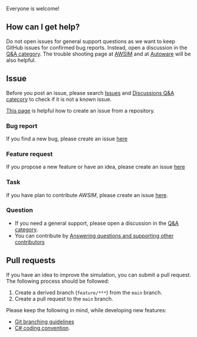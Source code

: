 Everyone is welcome!

## How can I get help?
Do not open issues for general support questions as we want to keep GitHub issues for confirmed bug reports. 
Instead, open a discussion in the [Q&A category](https://github.com/autowarefoundation/autoware/discussions/new?category=q-a).
The trouble shooting page at [AWSIM](../../TroubleShooting/index.md) and at [Autoware](https://autowarefoundation.github.io/autoware-documentation/main/support/troubleshooting/) will be also helpful.

## Issue
Before you post an issue, please search [Issues](https://github.com/tier4/AWSIM/issues?q=is%3Aissue) and [Discussions Q&A catecory](https://github.com/orgs/autowarefoundation/discussions/categories/q-a) to check if it is not a known issue.

[This page](https://docs.github.com/en/issues/tracking-your-work-with-issues/creating-an-issue#creating-an-issue-from-a-repository) is helpful how to create an issue from a repository.

### Bug report
If you find a new bug, please create an issue [here](https://github.com/tier4/AWSIM/issues/new?assignees=&labels=&template=bug.yaml)

### Feature request
If you propose a new feature or have an idea, please create an issue [here](https://github.com/tier4/AWSIM/issues/new?assignees=&labels=&template=feature_request.yaml)

### Task
If you have plan to contribute *AWSIM*, please create an issue [here](https://github.com/tier4/AWSIM/issues/new?assignees=&labels=&template=task.yaml).

### Question
- If you need a general support, please open a discussion in the [Q&A category](https://github.com/autowarefoundation/autoware/discussions/new?category=q-a).
- You can contribute by [Answering questions and supporting other contributors](https://github.com/autowarefoundation/autoware/discussions/categories/q-a?discussions_q=category%3AQ%26A+is%3Aunanswered)


## Pull requests
If you have an idea to improve the simulation, you can submit a pull request.
The following process should be followed:

1. Create a derived branch (`feature/***`) from the `main` branch.
2. Create a pull request to the `main` branch.

Please keep the following in mind, while developing new features:

- [Git branching guidelines](https://tier4.github.io/AWSIM/ProjectGuide/GitBranch/)
- [C# coding convention](https://learn.microsoft.com/en-us/dotnet/csharp/fundamentals/coding-style/coding-conventions?redirectedfrom=MSDN).
